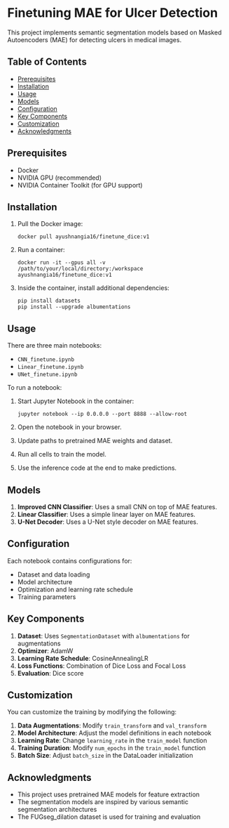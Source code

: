 
# Finetuning MAE for Ulcer Detection

This project implements semantic segmentation models based on Masked Autoencoders (MAE) for detecting ulcers in medical images.

## Table of Contents

- [Prerequisites](#prerequisites)
- [Installation](#installation)
- [Usage](#usage)
- [Models](#models)
- [Configuration](#configuration)
- [Key Components](#key-components)
- [Customization](#customization)
- [Acknowledgments](#acknowledgments)

## Prerequisites

- Docker
- NVIDIA GPU (recommended)
- NVIDIA Container Toolkit (for GPU support)

## Installation

1. Pull the Docker image:
   ```
   docker pull ayushnangia16/finetune_dice:v1
   ```

2. Run a container:
   ```
   docker run -it --gpus all -v /path/to/your/local/directory:/workspace ayushnangia16/finetune_dice:v1
   ```

3. Inside the container, install additional dependencies:
   ```
   pip install datasets
   pip install --upgrade albumentations
   ```

## Usage

There are three main notebooks:

- `CNN_finetune.ipynb`
- `Linear_finetune.ipynb`
- `UNet_finetune.ipynb`

To run a notebook:

1. Start Jupyter Notebook in the container:
   ```
   jupyter notebook --ip 0.0.0.0 --port 8888 --allow-root
   ```

2. Open the notebook in your browser.

3. Update paths to pretrained MAE weights and dataset.

4. Run all cells to train the model.

5. Use the inference code at the end to make predictions.

## Models

1. **Improved CNN Classifier**: Uses a small CNN on top of MAE features.
2. **Linear Classifier**: Uses a simple linear layer on MAE features.
3. **U-Net Decoder**: Uses a U-Net style decoder on MAE features.

## Configuration

Each notebook contains configurations for:

- Dataset and data loading
- Model architecture
- Optimization and learning rate schedule
- Training parameters

## Key Components

1. **Dataset**: Uses `SegmentationDataset` with `albumentations` for augmentations
2. **Optimizer**: AdamW
3. **Learning Rate Schedule**: CosineAnnealingLR
4. **Loss Functions**: Combination of Dice Loss and Focal Loss
5. **Evaluation**: Dice score

## Customization

You can customize the training by modifying the following:

1. **Data Augmentations**: Modify `train_transform` and `val_transform`
2. **Model Architecture**: Adjust the model definitions in each notebook
3. **Learning Rate**: Change `learning_rate` in the `train_model` function
4. **Training Duration**: Modify `num_epochs` in the `train_model` function
5. **Batch Size**: Adjust `batch_size` in the DataLoader initialization

## Acknowledgments

- This project uses pretrained MAE models for feature extraction
- The segmentation models are inspired by various semantic segmentation architectures
- The FUGseg_dilation dataset is used for training and evaluation

